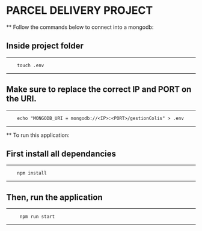 # PARCEL DELIVERY PROJECT

** Follow the commands below to connect into a mongodb:

 ## Inside project folder
 
------------------------------------------------------------------------
        touch .env
------------------------------------------------------------------------

 ## Make sure to replace the correct IP and PORT on the URI.
 
------------------------------------------------------------------------
        echo "MONGODB_URI = mongodb://<IP>:<PORT>/gestionColis" > .env
------------------------------------------------------------------------

** To run this application:
 
 ## First install all dependancies
 
------------------------------------------------------------------------
        npm install
------------------------------------------------------------------------

 ## Then, run the application

------------------------------------------------------------------------
         npm run start
------------------------------------------------------------------------
